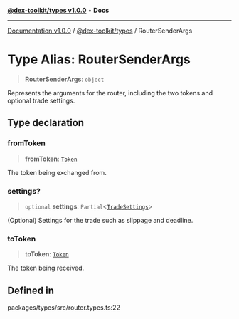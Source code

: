 [**@dex-toolkit/types v1.0.0**](../README.md) • **Docs**

***

[Documentation v1.0.0](../../../packages.md) / [@dex-toolkit/types](../README.md) / RouterSenderArgs

# Type Alias: RouterSenderArgs

> **RouterSenderArgs**: `object`

Represents the arguments for the router, including the two tokens and optional trade settings.

## Type declaration

### fromToken

> **fromToken**: [`Token`](Token.md)

The token being exchanged from.

### settings?

> `optional` **settings**: `Partial`\<[`TradeSettings`](TradeSettings.md)\>

(Optional) Settings for the trade such as slippage and deadline.

### toToken

> **toToken**: [`Token`](Token.md)

The token being received.

## Defined in

packages/types/src/router.types.ts:22
